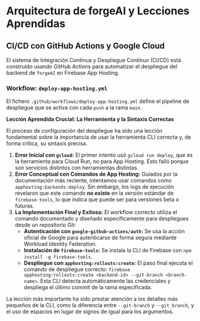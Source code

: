 # Arquitectura de forgeAI y Lecciones Aprendidas

## CI/CD con GitHub Actions y Google Cloud

El sistema de Integración Continua y Despliegue Continuo (CI/CD) está construido usando GitHub Actions para automatizar el despliegue del backend de `forgeAI` en Firebase App Hosting.

### Workflow: `deploy-app-hosting.yml`

El fichero `.github/workflows/deploy-app-hosting.yml` define el pipeline de despliegue que se activa con cada `push` a la rama `main`.

**Lección Aprendida Crucial: La Herramienta y la Sintaxis Correctas**

El proceso de configuración del despliegue ha sido una lección fundamental sobre la importancia de usar la herramienta CLI correcta y, de forma crítica, su sintaxis precisa.

1.  **Error Inicial con `gcloud`:** El primer intento usó `gcloud run deploy`, que es la herramienta para Cloud Run, no para App Hosting. Esto falló porque son servicios distintos con herramientas distintas.
2.  **Error Conceptual con Comandos de App Hosting:** Guiados por la documentación más reciente, intentamos usar comandos como `apphosting:backends:deploy`. Sin embargo, los logs de ejecución revelaron que este comando **no existe** en la versión estándar de `firebase-tools`, lo que indica que puede ser para versiones beta o futuras.
3.  **La Implementación Final y Exitosa:** El workflow correcto utiliza el comando documentado y diseñado específicamente para despliegues desde un repositorio Git:
    *   **Autenticación con `google-github-actions/auth`:** Se usa la acción oficial de Google para autenticarse de forma segura mediante Workload Identity Federation.
    *   **Instalación de `firebase-tools`:** Se instala la CLI de Firebase con `npm install -g firebase-tools`.
    *   **Despliegue con `apphosting:rollouts:create`:** El paso final ejecuta el comando de despliegue correcto: `firebase apphosting:rollouts:create <backend-id> --git-branch <branch-name>`. Esta CLI detecta automáticamente las credenciales y despliega el último commit de la rama especificada.

La lección más importante ha sido prestar atención a los detalles más pequeños de la CLI, como la diferencia entre `--git-branch` y `--git_branch`, y el uso de espacios en lugar de signos de igual para los argumentos.
